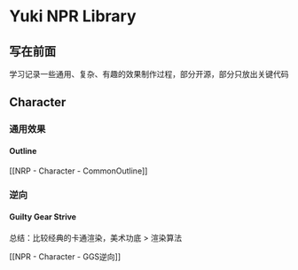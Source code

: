# Yuki NPR Library
## 写在前面
学习记录一些通用、复杂、有趣的效果制作过程，部分开源，部分只放出关键代码
## Character 
### 通用效果
#### Outline
[[NRP - Character - CommonOutline]]
### 逆向
#### Guilty Gear Strive
总结：比较经典的卡通渲染，美术功底 > 渲染算法

[[NPR - Character - GGS逆向]]



